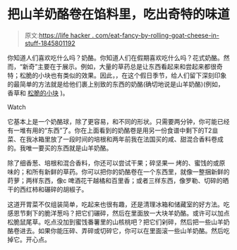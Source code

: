 # 把山羊奶酪卷在馅料里，吃出奇特的味道

> 原文:[https://life hacker . com/eat-fancy-by-rolling-goat-cheese-in-stuff-1845801192](https://lifehacker.com/eat-fancy-by-rolling-goat-cheese-in-stuff-1845801192)

你知道人们喜欢吃什么吗？奶酪。你知道人们在假期喜欢吃什么吗？花式奶酪。然而，“新奇”主要在于展示。例如，大量的草药总是让东西看起来和尝起来都很奇特；松脆的小块也有类似的效果。因此，，在这个假日季节，给人们留下深刻印象的最简单的方法就是给他们裹上别致的东西的奶酪(确切地说是山羊奶酪)(例如，香草和 [松脆的小块](https://skillet.lifehacker.com/make-every-thanksgiving-dish-better-with-more-crunchy-s-1845572856) )。

Watch

它基本上是一个奶酪球，除了更容易，和不同的形状。只需要两分钟，你可能已经有一堆有用的“东西”了。你在上面看到的奶酪卷是用另一份食谱中剩下的T2韭菜、在我冰箱里放了一段时间的培根和两年前我在法国买的咸、甜混合香料卷成的。我唯一要买的东西就是山羊奶酪。

除了细香葱、培根和混合香料，你还可以尝试干果；碎坚果— 烤的、蜜饯的或原味的；和所有新鲜的草药。你可以把你的奶酪卷在一个东西里，就像一整捆新鲜的莳萝；两样东西，像c 啤酒花干越橘和百里香；或者三样东西，像罗勒、切碎的晒干的西红柿和碾碎的胡椒子。

这道开胃菜不仅组装简单，吃起来也很有趣，还是清理冰箱和储藏室的好方法。吃感恩节剩下的脆洋葱吗？把它们碾碎，然后在里面放一大块羊奶酪。或许可以加点松脆鼠尾草。吃点没加到蜜饯番薯里的山核桃吧？把它们剁碎，然后把一些山羊奶酪卷进去。如果你能压碎、弄碎或切碎它，你可以在里面滚一些山羊奶酪。然后吃掉它。开心点。